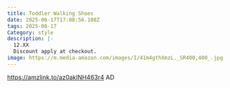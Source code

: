 ```yaml
---
title: Toddler Walking Shoes
date: 2025-06-17T17:08:56.108Z
tags: 2025-06-17
Category: style
description: |-
  12.XX
  Discount apply at checkout.
image: https://m.media-amazon.com/images/I/41m4gthXmzL._SR400,400_.jpg
---
```

https://amzlink.to/az0aklNH463r4   AD